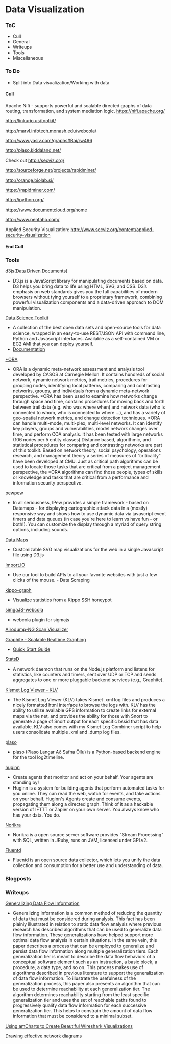 # Data Visualization



### ToC
* Cull
* General
* Writeups
* Tools
* Miscellaneous






### To Do
* Split into Data visualization/Working with data


#### Cull

Apache Nifi - supports powerful and scalable directed graphs of data routing, transformation, and system mediation logic.
https://nifi.apache.org/

http://linkurio.us/toolkit/

http://marvl.infotech.monash.edu/webcola/

http://www.yasiv.com/graphs#Bai/rw496

http://plaso.kiddaland.net/

Check out http://secviz.org/

http://sourceforge.net/projects/rapidminer/

http://orange.biolab.si/

https://rapidminer.com/


http://ipython.org/

https://www.documentcloud.org/home

http://www.pentaho.com/

Applied Security Visualization: http://www.secviz.org/content/applied-security-visualization


#### End Cull

### Tools

[d3js(Data Driven Documents)](http://d3js.org/)
* D3.js is a JavaScript library for manipulating documents based on data. D3 helps you bring data to life using HTML, SVG, and CSS. D3’s emphasis on web standards gives you the full capabilities of modern browsers without tying yourself to a proprietary framework, combining powerful visualization components and a data-driven approach to DOM manipulation. 

[Data Science Toolkit](https://github.com/petewarden/dstk)
* A collection of the best open data sets and open-source tools for data science, wrapped in an easy-to-use REST/JSON API with command line, Python and Javascript interfaces. Available as a self-contained VM or EC2 AMI that you can deploy yourself.
* [Documentation](http://www.datasciencetoolkit.org/developerdocs)

[*ORA](http://www.casos.cs.cmu.edu/projects/ora/)
* ORA is a dynamic meta-network assessment and analysis tool developed by CASOS at Carnegie Mellon.  It contains hundreds of social network, dynamic network metrics, trail metrics, procedures for grouping nodes, identifying local patterns, comparing and contrasting networks, groups, and individuals from a dynamic meta-network perspective. *ORA has been used to examine how networks change through space and time,  contains procedures for moving back and forth between trail data (e.g. who was where when) and network data (who is connected to whom,  who is connected to where …),  and has a variety of geo-spatial network metrics, and change detection techniques.  *ORA can handle multi-mode, multi-plex, multi-level networks.  It can identify key players, groups and vulnerabilities, model network changes over time, and perform COA analysis.  It has been tested with large networks (106 nodes per 5 entity classes).Distance based, algorithmic, and statistical procedures for comparing and contrasting networks are part of this toolkit.  Based on network theory, social psychology, operations research, and management theory a series of measures of “criticality” have been developed at CMU.  Just as critical path algorithms can be used to locate those tasks that are critical from a project management perspective, the *ORA algorithms can find those people, types of skills or knowledge and tasks that are critical from a performance and information security perspective. 

[pewpew](https://github.com/hrbrmstr/pewpew)
* In all seriousness, IPew provides a simple framework - based on Datamaps - for displaying cartographic attack data in a (mostly) responsive way and shows how to use dynamic data via javascript event timers and data queues (in case you're here to learn vs have fun - or both!). You can customize the display through a myriad of query string options, including sounds.

[Data Maps](https://datamaps.github.io/)
* Customizable SVG map visualizations for the web in a single Javascript file using D3.js

[Import.IO](https://import.io/)
* Use our tool to build APIs to all your favorite websites with just a few clicks of the mouse.  - Data Scraping

[kippo-graph](https://github.com/ikoniaris/kippo-graph)
* Visualize statistics from a Kippo SSH honeypot 

[simgaJS-webcola](https://github.com/qinfchen/sigmajs-webcola)
* webcola plugin for sigmajs 

[Airodump-NG Scan Visualizer](http://hackoftheday.securitytube.net/2015/03/airodump-ng-scan-visualizer-ver-01.html)	

[Graphite - Scalable Realtime Graphing](http://graphite.wikidot.com/start) 
* [Quick Start Guide](http://graphite.wikidot.com/quickstart-guide)

[StatsD](https://github.com/etsy/statsd/)
* A network daemon that runs on the Node.js platform and listens for statistics, like counters and timers, sent over UDP or TCP and sends aggregates to one or more pluggable backend services (e.g., Graphite).

[Kismet Log Viewer - KLV](http://mindflip.org/klv/)
* The Kismet Log Viewer (KLV) takes Kismet .xml log files and produces a nicely formatted html interface to browse the logs with. KLV has the ability to utilize available GPS information to create links for external maps via the net, and provides the ability for those with Snort to generate a page of Snort output for each specific bssid that has data available. KLV also comes with my Kismet Log Combiner script to help users consolidate multiple .xml and .dump log files.

[plaso](https://github.com/log2timeline/plaso)
* plaso (Plaso Langar Að Safna Öllu) is a Python-based backend engine for the tool log2timeline. 

[huginn](https://github.com/huginn/huginn)
* Create agents that monitor and act on your behalf. Your agents are standing by!
* Huginn is a system for building agents that perform automated tasks for you online. They can read the web, watch for events, and take actions on your behalf. Huginn's Agents create and consume events, propagating them along a directed graph. Think of it as a hackable version of IFTTT or Zapier on your own server. You always know who has your data. You do.


[Norikra](http://norikra.github.io/)
* Norikra is a open source server software provides "Stream Processing" with SQL, written in JRuby, runs on JVM, licensed under GPLv2.

[Fluentd](https://www.fluentd.org/architecture)
* Fluentd is an open source data collector, which lets you unify the data collection and consumption for a better use and understanding of data.







### Blogposts






### Writeups

[Generalizing Data Flow Information](http://uninformed.org/?v=all&a=34&t=sumry)
* Generalizing information is a common method of reducing the quantity of data that must be considered during analysis. This fact has been plainly illustrated in relation to static data flow analysis where previous research has described algorithms that can be used to generalize data flow information. These generalizations have helped support more optimal data flow analysis in certain situations. In the same vein, this paper describes a process that can be employed to generalize and persist data flow information along multiple generalization tiers. Each generalization tier is meant to describe the data flow behaviors of a conceptual software element such as an instruction, a basic block, a procedure, a data type, and so on. This process makes use of algorithms described in previous literature to support the generalization of data flow information. To illustrate the usefulness of the generalization process, this paper also presents an algorithm that can be used to determine reachability at each generalization tier. The algorithm determines reachability starting from the least specific generalization tier and uses the set of reachable paths found to progressively qualify data flow information for each successive generalization tier. This helps to constrain the amount of data flow information that must be considered to a minimal subset. 

[Using amCharts to Create Beautiful Wireshark Visualizations](http://www.thevisiblenetwork.com/2015/03/19/using-amcharts-to-create-beautiful-wireshark-visualizations/)

[Drawing effective network diagrams](https://www.auvik.com/media/blog/effective-network-diagrams/)
